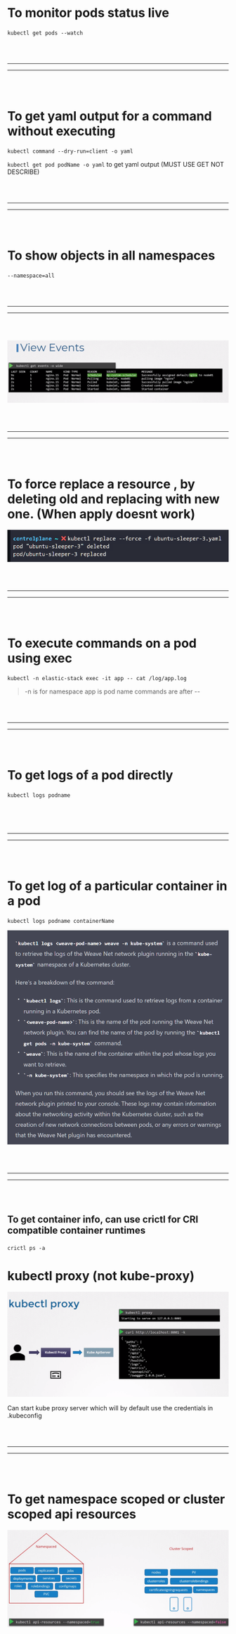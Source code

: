 # To monitor pods status live 
`kubectl get pods --watch`

<br/>
<br/>

---

---
<br/>
<br/>


# To get yaml output for a command without executing 
`kubectl command --dry-run=client -o yaml`

`kubectl get pod podName -o yaml` to get yaml output (MUST USE GET NOT DESCRIBE)


<br/>
<br/>

---

---
<br/>
<br/>

# To show objects in all namespaces

`--namespace=all`


<br/>
<br/>

---

---
<br/>
<br/>


![](Images/Pasted%20image%2020230212035029.png)


<br/>
<br/>

---

---
<br/>
<br/>


# To force replace a resource , by deleting old and replacing with new one. (When apply doesnt work)

![](Images/Pasted%20image%2020230212202542.png)



<br/>
<br/>

---

---
<br/>
<br/>


# To execute commands on a pod using exec

`kubectl -n elastic-stack exec -it app -- cat /log/app.log`

> -n is for namespace
> app is pod name
> commands are after --


<br/>
<br/>

---

---
<br/>
<br/>


# To get logs of a pod directly

`kubectl logs podname `

<br/>


<br/>
<br/>

---

---
<br/>
<br/>


# To get log of a particular container in a pod

`kubectl logs podname containerName`


![](Images/Pasted%20image%2020230324091703.png)



<br/>
<br/>

---

---
<br/>
<br/>


## To get container info, can use crictl for CRI compatible container runtimes

`crictl ps -a`




# kubectl proxy (not kube-proxy)

![](Images/Pasted%20image%2020230226222229.png)

Can start kube proxy server which will by default use the credentials in .kubeconfig



<br/>
<br/>

---

---
<br/>
<br/>





# To get namespace scoped or cluster scoped api resources 

![](Images/Pasted%20image%2020230226233222.png)

